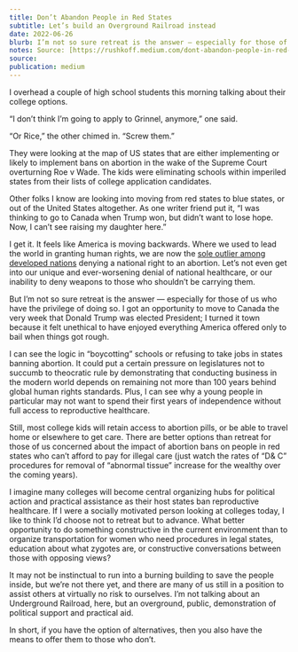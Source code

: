 ```yaml
---
title: Don’t Abandon People in Red States
subtitle: Let’s build an Overground Railroad instead
date: 2022-06-26
blurb: I’m not so sure retreat is the answer — especially for those of us who have the privilege of doing so
notes: Source: [https://rushkoff.medium.com/dont-abandon-people-in-red-states-6522b42fbdc7](https://rushkoff.medium.com/dont-abandon-people-in-red-states-6522b42fbdc7 https://rushkoff.medium.com/dont-abandon-people-in-red-states-6522b42fbdc7)
source: 
publication: medium
---
```


I overhead a couple of high school students this morning talking about their college options.

“I don’t think I’m going to apply to Grinnel, anymore,” one said.

“Or Rice,” the other chimed in. “Screw them.”

They were looking at the map of US states that are either implementing or likely to implement bans on abortion in the wake of the Supreme Court overturning Roe v Wade. The kids were eliminating schools within imperiled states from their lists of college application candidates.

Other folks I know are looking into moving from red states to blue states, or out of the United States altogether. As one writer friend put it, “I was thinking to go to Canada when Trump won, but didn’t want to lose hope. Now, I can’t see raising my daughter here.”

I get it. It feels like America is moving backwards. Where we used to lead the world in granting human rights, we are now the [sole outlier among developed nations](https://www.politifact.com/factchecks/2022/jun/24/joe-biden/roe-reversal-ending-national-access-abortion-makes/) denying a national right to an abortion. Let’s not even get into our unique and ever-worsening denial of national healthcare, or our inability to deny weapons to those who shouldn’t be carrying them.

But I’m not so sure retreat is the answer — especially for those of us who have the privilege of doing so. I got an opportunity to move to Canada the very week that Donald Trump was elected President; I turned it town because it felt unethical to have enjoyed everything America offered only to bail when things got rough.

I can see the logic in “boycotting” schools or refusing to take jobs in states banning abortion. It could put a certain pressure on legislatures not to succumb to theocratic rule by demonstrating that conducting business in the modern world depends on remaining not more than 100 years behind global human rights standards. Plus, I can see why a young people in particular may not want to spend their first years of independence without full access to reproductive healthcare.

Still, most college kids will retain access to abortion pills, or be able to travel home or elsewhere to get care. There are better options than retreat for those of us concerned about the impact of abortion bans on people in red states who can’t afford to pay for illegal care (just watch the rates of “D& C” procedures for removal of “abnormal tissue” increase for the wealthy over the coming years).

I imagine many colleges will become central organizing hubs for political action and practical assistance as their host states ban reproductive healthcare. If I were a socially motivated person looking at colleges today, I like to think I’d choose not to retreat but to advance. What better opportunity to do something constructive in the current environment than to organize transportation for women who need procedures in legal states, education about what zygotes are, or constructive conversations between those with opposing views?

It may not be instinctual to run into a burning building to save the people inside, but we’re not there yet, and there are many of us still in a position to assist others at virtually no risk to ourselves. I’m not talking about an Underground Railroad, here, but an overground, public, demonstration of political support and practical aid.

In short, if you have the option of alternatives, then you also have the means to offer them to those who don’t.
